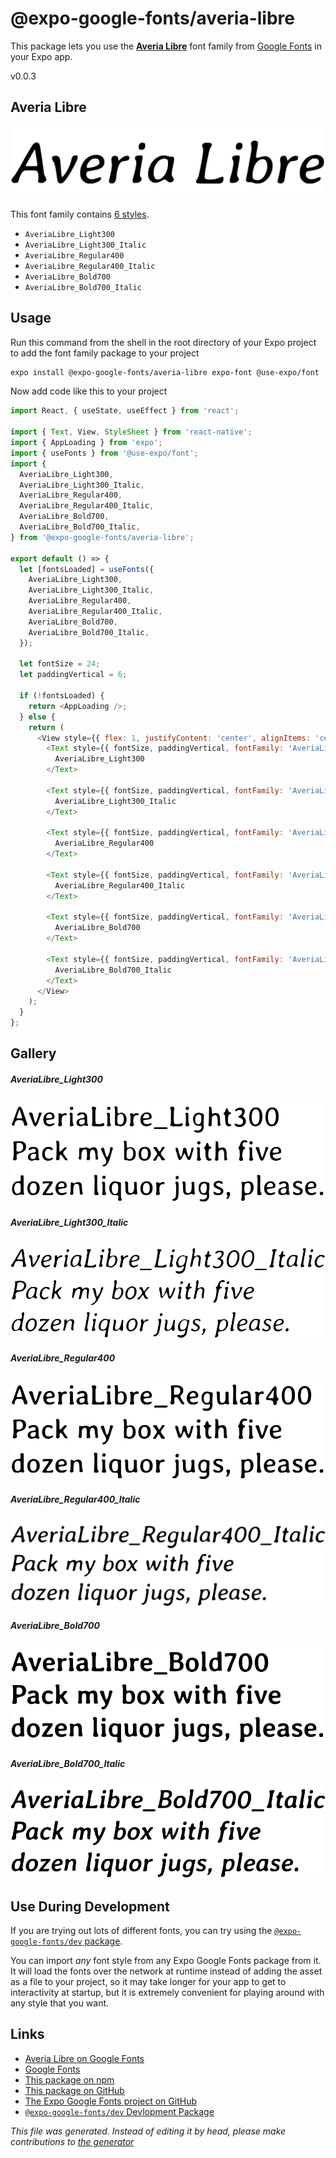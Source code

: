 # @expo-google-fonts/averia-libre

This package lets you use the [**Averia Libre**](https://fonts.google.com/specimen/Averia+Libre) font family from [Google Fonts](https://fonts.google.com/) in your Expo app.

v0.0.3

## Averia Libre

![Averia Libre](./font-family.png)

This font family contains [6 styles](#gallery).

- `AveriaLibre_Light300`
- `AveriaLibre_Light300_Italic`
- `AveriaLibre_Regular400`
- `AveriaLibre_Regular400_Italic`
- `AveriaLibre_Bold700`
- `AveriaLibre_Bold700_Italic`

## Usage

Run this command from the shell in the root directory of your Expo project to add the font family package to your project
```sh
expo install @expo-google-fonts/averia-libre expo-font @use-expo/font
```

Now add code like this to your project
```js
import React, { useState, useEffect } from 'react';

import { Text, View, StyleSheet } from 'react-native';
import { AppLoading } from 'expo';
import { useFonts } from '@use-expo/font';
import {
  AveriaLibre_Light300,
  AveriaLibre_Light300_Italic,
  AveriaLibre_Regular400,
  AveriaLibre_Regular400_Italic,
  AveriaLibre_Bold700,
  AveriaLibre_Bold700_Italic,
} from '@expo-google-fonts/averia-libre';

export default () => {
  let [fontsLoaded] = useFonts({
    AveriaLibre_Light300,
    AveriaLibre_Light300_Italic,
    AveriaLibre_Regular400,
    AveriaLibre_Regular400_Italic,
    AveriaLibre_Bold700,
    AveriaLibre_Bold700_Italic,
  });

  let fontSize = 24;
  let paddingVertical = 6;

  if (!fontsLoaded) {
    return <AppLoading />;
  } else {
    return (
      <View style={{ flex: 1, justifyContent: 'center', alignItems: 'center' }}>
        <Text style={{ fontSize, paddingVertical, fontFamily: 'AveriaLibre_Light300' }}>
          AveriaLibre_Light300
        </Text>

        <Text style={{ fontSize, paddingVertical, fontFamily: 'AveriaLibre_Light300_Italic' }}>
          AveriaLibre_Light300_Italic
        </Text>

        <Text style={{ fontSize, paddingVertical, fontFamily: 'AveriaLibre_Regular400' }}>
          AveriaLibre_Regular400
        </Text>

        <Text style={{ fontSize, paddingVertical, fontFamily: 'AveriaLibre_Regular400_Italic' }}>
          AveriaLibre_Regular400_Italic
        </Text>

        <Text style={{ fontSize, paddingVertical, fontFamily: 'AveriaLibre_Bold700' }}>
          AveriaLibre_Bold700
        </Text>

        <Text style={{ fontSize, paddingVertical, fontFamily: 'AveriaLibre_Bold700_Italic' }}>
          AveriaLibre_Bold700_Italic
        </Text>
      </View>
    );
  }
};

```

## Gallery

##### AveriaLibre_Light300
![AveriaLibre_Light300](./446105043cce1cc90406cda4c387ef2100b294d9d63b3946d4a395d3f2a9ce07.ttf.png)

##### AveriaLibre_Light300_Italic
![AveriaLibre_Light300_Italic](./c8a24e13d7d611dd8a4e15743ac34b163b1e96d1c9a9e82746f0bd9d3a878613.ttf.png)

##### AveriaLibre_Regular400
![AveriaLibre_Regular400](./2b819eb7a1c11f4de65f3bfe1a8f658ea56fc62b2b7a24b2cf8688e9ced04c96.ttf.png)

##### AveriaLibre_Regular400_Italic
![AveriaLibre_Regular400_Italic](./793d505e83fbdbef6ceeabd6897693fb515a4890b822623deb545b53e7ec68dd.ttf.png)

##### AveriaLibre_Bold700
![AveriaLibre_Bold700](./6b157a260e6fd6b7cdd2d54fc4f46e1a72fbb33034b74a6929cbc4d0a7d83e3d.ttf.png)

##### AveriaLibre_Bold700_Italic
![AveriaLibre_Bold700_Italic](./08c2c28ffffd04d884122fa538e0c615e52983959363269b543084794a60955f.ttf.png)


## Use During Development

If you are trying out lots of different fonts, you can try using the [`@expo-google-fonts/dev` package](https://github.com/expo/google-fonts/tree/master/font-packages/dev#readme).

You can import *any* font style from any Expo Google Fonts package from it. It will load the fonts
over the network at runtime instead of adding the asset as a file to your project, so it may take longer
for your app to get to interactivity at startup, but it is extremely convenient
for playing around with any style that you want.

## Links

- [Averia Libre on Google Fonts](https://fonts.google.com/specimen/Averia+Libre)
- [Google Fonts](https://fonts.google.com/)
- [This package on npm](https://www.npmjs.com/package/@expo-google-fonts/averia-libre)
- [This package on GitHub](https://github.com/expo/google-fonts/tree/master/font-packages/averia-libre)
- [The Expo Google Fonts project on GitHub](https://github.com/expo/google-fonts)
- [`@expo-google-fonts/dev` Devlopment Package](https://github.com/expo/google-fonts/tree/master/font-packages/dev)


*This file was generated. Instead of editing it by head, please make contributions to [the generator](https://github.com/expo/google-fonts/tree/master/packages/generator)*
